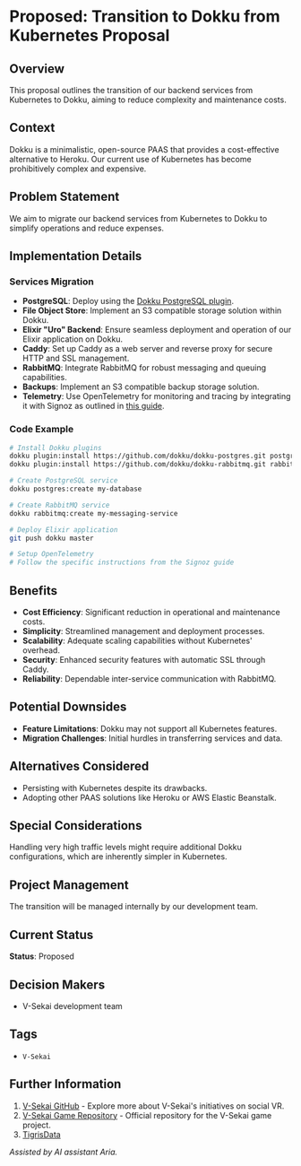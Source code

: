 # Proposed: Transition to Dokku from Kubernetes Proposal

## Overview

This proposal outlines the transition of our backend services from Kubernetes to Dokku, aiming to reduce complexity and maintenance costs.

## Context

Dokku is a minimalistic, open-source PAAS that provides a cost-effective alternative to Heroku. Our current use of Kubernetes has become prohibitively complex and expensive.

## Problem Statement

We aim to migrate our backend services from Kubernetes to Dokku to simplify operations and reduce expenses.

## Implementation Details

### Services Migration

- **PostgreSQL**: Deploy using the [Dokku PostgreSQL plugin](https://github.com/dokku/dokku-postgres).
- **File Object Store**: Implement an S3 compatible storage solution within Dokku.
- **Elixir "Uro" Backend**: Ensure seamless deployment and operation of our Elixir application on Dokku.
- **Caddy**: Set up Caddy as a web server and reverse proxy for secure HTTP and SSL management.
- **RabbitMQ**: Integrate RabbitMQ for robust messaging and queuing capabilities.
- **Backups**: Implement an S3 compatible backup storage solution.
- **Telemetry**: Use OpenTelemetry for monitoring and tracing by integrating it with Signoz as outlined in [this guide](https://signoz.io/blog/opentelemetry-apm/).

### Code Example

```bash
# Install Dokku plugins
dokku plugin:install https://github.com/dokku/dokku-postgres.git postgres
dokku plugin:install https://github.com/dokku/dokku-rabbitmq.git rabbitmq

# Create PostgreSQL service
dokku postgres:create my-database

# Create RabbitMQ service
dokku rabbitmq:create my-messaging-service

# Deploy Elixir application
git push dokku master

# Setup OpenTelemetry
# Follow the specific instructions from the Signoz guide
```

## Benefits

- **Cost Efficiency**: Significant reduction in operational and maintenance costs.
- **Simplicity**: Streamlined management and deployment processes.
- **Scalability**: Adequate scaling capabilities without Kubernetes' overhead.
- **Security**: Enhanced security features with automatic SSL through Caddy.
- **Reliability**: Dependable inter-service communication with RabbitMQ.

## Potential Downsides

- **Feature Limitations**: Dokku may not support all Kubernetes features.
- **Migration Challenges**: Initial hurdles in transferring services and data.

## Alternatives Considered

- Persisting with Kubernetes despite its drawbacks.
- Adopting other PAAS solutions like Heroku or AWS Elastic Beanstalk.

## Special Considerations

Handling very high traffic levels might require additional Dokku configurations, which are inherently simpler in Kubernetes.

## Project Management

The transition will be managed internally by our development team.

## Current Status

**Status**: Proposed

## Decision Makers

- V-Sekai development team

## Tags

- `V-Sekai`

## Further Information

1. [V-Sekai GitHub](https://github.com/v-sekai) - Explore more about V-Sekai's initiatives on social VR.
2. [V-Sekai Game Repository](https://github.com/v-sekai/v-sekai-game) - Official repository for the V-Sekai game project.
3. [TigrisData](https://www.tigrisdata.com/docs/pricing/)

_Assisted by AI assistant Aria._
